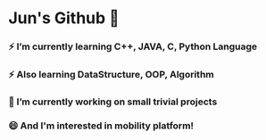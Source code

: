 # Jun's Github 👋

### :zap: I’m currently learning C++, JAVA, C, Python Language
### :zap: Also learning DataStructure, OOP, Algorithm
### 🔭 I’m currently working on small trivial projects
### 😄 And I'm interested in mobility platform!

<!--
**limjunhyuk97/limjunhyuk97** is a ✨ _special_ ✨ repository because its `README.md` (this file) appears on your GitHub profile.

Here are some ideas to get you started:

- 🔭 I’m currently working on ...
- 🌱 I’m currently learning ...
- 👯 I’m looking to collaborate on ...
- 🤔 I’m looking for help with ...
- 💬 Ask me about ...
- 📫 How to reach me: ...
- 😄 Pronouns: ...
- ⚡ Fun fact: ...
-->
